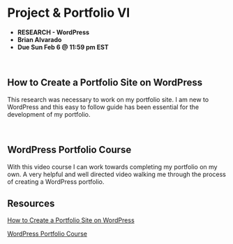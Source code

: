 # Project & Portfolio VI 

* **RESEARCH - WordPress**
* **Brian Alvarado**
* **Due Sun Feb 6 @ 11:59 pm EST**

<br>

## How to Create a Portfolio Site on WordPress
This research was necessary to work on my portfolio site. I am new to WordPress and this easy to follow guide has been essential for the development of my portfolio. 

<br>

## WordPress Portfolio Course
With this video course I can work towards completing my portfolio on my own. A very helpful and well directed video walking me through the process of creating a WordPress portfolio.

## Resources
[How to Create a Portfolio Site on WordPress](https://themeisle.com/blog/portfolio-site-on-wordpress/#:~:text=How%20to%20Make%20a%20Portfolio%20on%20WordPress%201,header.%205%20Build%20a%20project%20gallery.%20See%20More.)

[WordPress Portfolio Course](https://www.bing.com/search?q=how+to+make+a+portfolio+on+wordpress&cvid=82ee624438bf4295a240c2366e33a367&aqs=edge.1.69i57j0l6.7542j0j1&pglt=299&FORM=ANNTA1&PC=U531&shtp=GetUrl&shid=c7d2f6fd-1702-4d26-b597-b7f6b4d6b317&shtk=QnVpbGQgYSBXb3JkUHJlc3MgUG9ydGZvbGlvIFNpdGUgaW4gMSBIb3Vy&shdk=RG93bmxvYWQgaHVuZHJlZHMgb2YgcHJvZmVzc2lvbmFsIFdvcmRQcmVzcyBUZW1wbGF0ZSBLaXRzIGFuZCBibG9ja3M6IGh0dHBzOi8vZWxlbWVudHMuZW52YXRvLmNvbS93b3JkcHJlc3MvdGVtcGxhdGUta2l0cz91dG1fY2FtcGFpZ249eXRfdHV0c3BsdXNfOG1rRE5YSmhfMGdcdTAwMjZ1dG1fbWVkaXVtPXJlZmVycmFsXHUwMDI2dXRtX3NvdXJjZT15b3V0dWJlLmNvbVx1MDAyNnV0bV9jb250ZW50PWRlc2NyaXB0aW9uIExlYXJuIGhvdyB0byBidWlsZCBhIFdvcmRQcmVzcyBwb3J0Zm9saW8gc2l0ZSBpbiBqdXN0IG9uZSBob3VyLiBGaW5kIHRoZSBBZGlvcyBXb3JkUHJlc3MgdGhlbWUgKGFuZCBvdGhlciAuLi4%3D&shhk=NMAeL5ei49%2FDdHKP78L5OWEJA%2BVpgsvnbLWIXnUMaK0%3D&shth=OVP.nl49w5FBZdGtX8UOeRMO3wHgFo)

